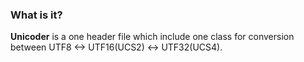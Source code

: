 ### What is it?

**Unicoder** is a one header file which include one class for conversion between UTF8 <-> UTF16(UCS2) <-> UTF32(UCS4).

